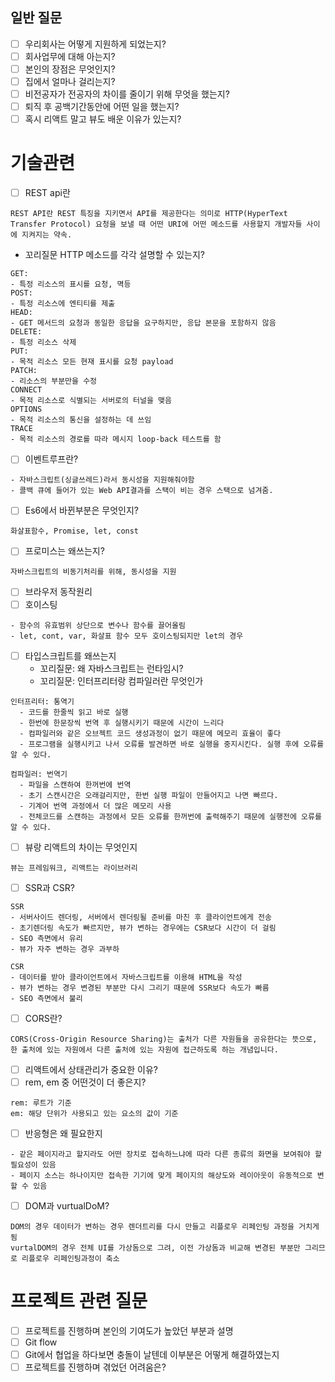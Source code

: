 ## 일반 질문

- [ ] 우리회사는 어떻게 지원하게 되었는지?
- [ ] 회사업무에 대해 아는지?
- [ ] 본인의 장점은 무엇인지?
- [ ] 집에서 얼마나 걸리는지?
- [ ] 비전공자가 전공자의 차이를 줄이기 위해 무엇을 했는지?
- [ ] 퇴직 후 공백기간동안에 어떤 일을 했는지?
- [ ] 혹시 리액트 말고 뷰도 배운 이유가 있는지?

# 기술관련

- [ ] REST api란

```
REST API란 REST 특징을 지키면서 API를 제공한다는 의미로 HTTP(HyperText Transfer Protocol) 요청을 보낼 때 어떤 URI에 어떤 메소드를 사용할지 개발자들 사이에 지켜지는 약속.
```

- 꼬리질문 HTTP 메소드를 각각 설명할 수 있는지?

```
GET:
- 특정 리소스의 표시를 요청, 멱등
POST:
- 특정 리소스에 엔티티를 제출
HEAD:
- GET 메서드의 요청과 동일한 응답을 요구하지만, 응답 본문을 포함하지 않음
DELETE:
- 특정 리소스 삭제
PUT:
- 목적 리소스 모든 현재 표시를 요청 payload
PATCH:
- 리소스의 부분만을 수정
CONNECT
- 목적 리소스로 식별되는 서버로의 터널을 맺음
OPTIONS
- 목적 리소스의 통신을 설정하는 데 쓰임
TRACE
- 목적 리소스의 경로를 따라 메시지 loop-back 테스트를 함
```

- [ ] 이벤트루프란?

```
- 자바스크립트(싱글쓰레드)라서 동시성을 지원해줘야함
- 콜백 큐에 들어가 있는 Web API결과를 스택이 비는 경우 스택으로 넘겨줌.
```

- [ ] Es6에서 바뀐부분은 무엇인지?

```
화살표함수, Promise, let, const
```

- [ ] 프로미스는 왜쓰는지?

```
자바스크립트의 비동기처리를 위해, 동시성을 지원
```

- [ ] 브라우저 동작원리
- [ ] 호이스팅

```
- 함수의 유효범위 상단으로 변수나 함수를 끌어올림
- let, cont, var, 화살표 함수 모두 호이스팅되지만 let의 경우
```

- [ ] 타입스크립트를 왜쓰는지
  - 꼬리질문: 왜 자바스크립트는 런타임시?
  - 꼬리질문: 인터프리터랑 컴파일러란 무엇인가

```
인터프리터: 통역기
  - 코드를 한줄씩 읽고 바로 실행
  - 한번에 한문장씩 번역 후 실행시키기 때문에 시간이 느리다
  - 컴파일러와 같은 오브젝트 코드 생성과정이 없기 때문에 메모리 효율이 좋다
  - 프로그램을 실행시키고 나서 오류를 발견하면 바로 실행을 중지시킨다. 실행 후에 오류를 알 수 있다.

컴파일러: 번역기
  - 파일을 스캔하여 한꺼번에 번역
  - 초기 스캔시간은 오래걸리지만, 한번 실행 파일이 만들어지고 나면 빠르다.
  - 기계어 번역 과정에서 더 많은 메모리 사용
  - 전체코드를 스캔하는 과정에서 모든 오류를 한꺼번에 출력해주기 때문에 실행전에 오류를 알 수 있다.
```

- [ ] 뷰랑 리액트의 차이는 무엇인지

```
뷰는 프레임워크, 리액트는 라이브러리
```

- [ ] SSR과 CSR?

```
SSR
- 서버사이드 렌더링, 서버에서 렌더링될 준비를 마친 후 클라이언트에게 전송
- 초기렌더링 속도가 빠르지만, 뷰가 변하는 경우에는 CSR보다 시간이 더 걸림
- SEO 측면에서 유리
- 뷰가 자주 변하는 경우 과부하

CSR
- 데이터를 받아 클라이언트에서 자바스크립트를 이용해 HTML을 작성
- 뷰가 변하는 경우 변경된 부분만 다시 그리기 때문에 SSR보다 속도가 빠름
- SEO 측면에서 불리

```

- [ ] CORS란?

```
CORS(Cross-Origin Resource Sharing)는 출처가 다른 자원들을 공유한다는 뜻으로, 한 출처에 있는 자원에서 다른 출처에 있는 자원에 접근하도록 하는 개념입니다.
```

- [ ] 리액트에서 상태관리가 중요한 이유?
- [ ] rem, em 중 어떤것이 더 좋은지?

```
rem: 루트가 기준
em: 해당 단위가 사용되고 있는 요소의 값이 기준
```

- [ ] 반응형은 왜 필요한지

```
- 같은 페이지라고 할지라도 어떤 장치로 접속하느냐에 따라 다른 종류의 화면을 보여줘야 할 필요성이 있음
- 페이지 소스는 하나이지만 접속한 기기에 맞게 페이지의 해상도와 레이아웃이 유동적으로 변할 수 있음
```

- [ ] DOM과 vurtualDoM?

```
DOM의 경우 데이터가 변하는 경우 렌더트리를 다시 만들고 리플로우 리페인팅 과정을 거치게 됨
vurtalDOM의 경우 전체 UI를 가상돔으로 그려, 이전 가상돔과 비교해 변경된 부분만 그리므로 리플로우 리페인팅과정이 축소
```

# 프로젝트 관련 질문

- [ ] 프로젝트를 진행하며 본인의 기여도가 높았던 부분과 설명
- [ ] Git flow
- [ ] Git에서 협업을 하다보면 충돌이 날텐데 이부분은 어떻게 해결하였는지
- [ ] 프로젝트를 진행하며 겪었던 어려움은?
